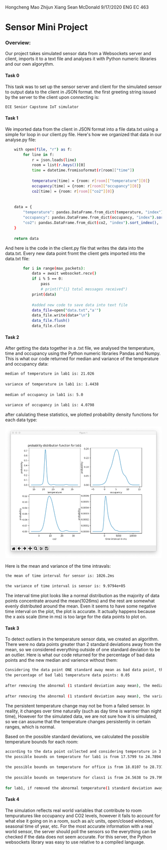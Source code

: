 Hongcheng Mao
Zhijun Xiang
Sean McDonald
9/17/2020
ENG EC 463

# Sensor Mini Project

### Overview:

Our project takes simulated sensor data from a Websockets server and client, imports it to a text file and analyses it with Python numeric libraries and our own algorythm.


#### Task 0 
		
This task was to set up the sensor server and client for the simulated sensor to output data to the client in JSON format.
the first greeting string issued by the server to the client upon connecting is:

```sh
ECE Senior Capstone IoT simulator
```

#### Task 1

We imported data from the client in JSON format into a file data.txt using a simple for loop in our client.py file. Here's how we organized that data in our analyse.py file:

```sh
    with open(file, "r") as f:
        for line in f:
            r = json.loads(line)
            room = list(r.keys())[0]
            time = datetime.fromisoformat(r[room]["time"])

            temperature[time] = {room: r[room]["temperature"][0]}
            occupancy[time] = {room: r[room]["occupancy"][0]}
            co2[time] = {room: r[room]["co2"][0]}
         

    data = {
        "temperature": pandas.DataFrame.from_dict(temperature, "index").sort_index(),
        "occupancy": pandas.DataFrame.from_dict(occupancy, "index").sort_index(),
        "co2": pandas.DataFrame.from_dict(co2, "index").sort_index(),
    }

    return data
```

And here is the code in the client.py file that writes the data into the data.txt. Every new data point fromt the client gets imported into the data.txt file:
```sh
        for i in range(max_packets):
            data = await websocket.recv()
            if i % 5 == 0:
                pass
                # print(f"{i} total messages received")
            print(data)

            #added new code to save data into text file
            data_file=open("data.txt","a'")
            data_file.write(data+"\n")
            data_file.flush()
            data_file.close
```
#### Task 2

After getting the data together in a .txt file, we analysed the temperature, time and occupancy using the Python numeric libraries Pandas and Numpy. This is what our code returned for median and variance of the temperature and occupancy data:


```sh
median of temperature in lab1 is: 21.026 

variance of temperature in lab1 is: 1.4438 

median of occupancy in lab1 is: 5.0 

variance of occupancy in lab1 is: 4.0798 
```

after calulating these statistics, we plotted probability density functions for each data type:

![](images/PDFs-miniproject.png)

Here is the mean and variance of the time intravals:

```sh
the mean of time interval for sensor is: 1026.2ms

the variance of time interval is sensor is: 9.9794e+05
```

The interval time plot looks like a normal distribution as the majority of data points concentrate around the mean(1026ms) and the rest are somewhat evenly distributed around the mean. Even it seems to have some negative time interval on the plot, the plot is accurate. It actually happens because the x axis scale (time in ms) is too large for the data points to plot on.

#### Task 3

 To detect outliers in the temperature sensor data, we created an algorithm. There were no data points greater than 2 standard deviations away from the mean, so we considered everything outside of one standard deviation to be an outlier. Here is what our code returned for the percentage of bad data points and the new median and varience without them:

```sh
Considering the data point ONE standard away mean as bad data point, then:
the percentage of bad lab1 temperature data points: 0.05

after removing the abnormal (1 standard deviation away mean), the median is: 21.022
 
after removing the abnormal (1 standard deviation away mean), the variance is: 0.059677
```
The persistent temperature change may not be from a failed sensor. In reality, it changes over time naturally (such as day time is warmer than night time), However for the simulated data, we are not sure how it is simulated, so we can assume that the temperature changes persistently in certain ranges, which is normal.


Based on the possible standard deviations, we calculated the possible temperature bounds for each room:

```sh
according to the data point collected and considering temperature in 3 standard deviation away the mean are possible, then:
the possible bounds on temperature for lab1 is from 17.5799 to 24.7894

the possible bounds on temperature for office is from 18.0107 to 28.7376

the possible bounds on temperature for class1 is from 24.5638 to 29.7993

for lab1, if removed the abnormal temperature(1 standard deviation away mean), the possible of temperature is from 20.2994 to 21.7651
```
#### Task 4

The simulation reflects real world variables that contribute to room tempuratures like occupancy and CO2 levels, however it fails to account for what else it going on in a room, such as a/c units, open/closed windows, seasonal time of year, etc. For the most accurate information with a real world sensor, the server should poll the sensors so the everything can be checked if the data does not seem accurate. For this server, the Python websockets library was easy to use relative to a compiled language. 


